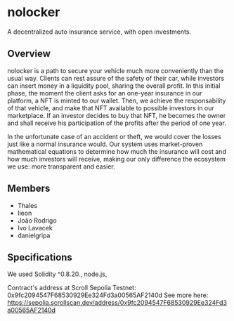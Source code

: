 # nolocker

A decentralized auto insurance service, with open investments.

## Overview

nolocker is a path to secure your vehicle much more conveniently than the usual way. Clients can rest assure of the safety of their car, while investors can insert money in a liquidity pool, sharing the overall profit. In this initial phase, the moment the client asks for an one-year insurance in our platform, a NFT is minted to our wallet. Then, we achieve the responsability of that vehicle, and make that NFT available to possible investors in our marketplace. If an investor decides to buy that NFT, he becomes the owner and shall receive his participation of the profits after the period of one year.

In the unfortunate case of an accident or theft, we would cover the losses just like a normal insurance would. 
Our system uses market-proven mathematical equations to determine how much the insurance will cost and how much investors will receive, making our only difference the ecosystem we use: more transparent and easier.

## Members

- Thales
- lieon
- João Rodrigo
- Ivo Lavacek
- danielgripa

## Specifications

We used Solidity ^0.8.20., node.js, 

Contract's address at Scroll Sepolia Testnet: 0x9fc2094547F68530929Ee324Fd3a00565AF2140d
See more here: https://sepolia.scrollscan.dev/address/0x9fc2094547F68530929Ee324Fd3a00565AF2140d

